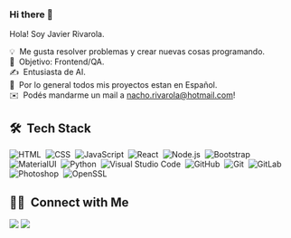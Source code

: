 ### Hi there 👋

Hola! Soy Javier Rivarola.

💡 &nbsp;Me gusta resolver problemas y crear nuevas cosas programando.\
🌱 &nbsp;Objetivo: Frontend/QA.\
✍️ &nbsp;Entusiasta de AI.\
💬 &nbsp;Por lo general todos mis proyectos estan en Español.\
✉️ &nbsp;Podés mandarme un mail a nacho.rivarola@hotmail.com!



## 🛠 &nbsp;Tech Stack


![HTML](https://img.shields.io/badge/-HTML-05122A?style=flat&logo=HTML5)&nbsp;
![CSS](https://img.shields.io/badge/-CSS-05122A?style=flat&logo=CSS3&logoColor=1572B6)&nbsp;
![JavaScript](https://img.shields.io/badge/-JavaScript-05122A?style=flat&logo=javascript)&nbsp;
![React](https://img.shields.io/badge/-React-05122A?style=flat&logo=react)&nbsp;
![Node.js](https://img.shields.io/badge/-Node.js-05122A?style=flat&logo=node.js)&nbsp;
![Bootstrap](https://img.shields.io/badge/-Bootstrap-05122A?style=flat&logo=bootstrap&logoColor=563D7C)&nbsp;
![MaterialUI](https://img.shields.io/badge/-MatrialUI-0081CB?style=plastic&logo=material-UI)&nbsp;
![Python](https://img.shields.io/badge/-Python-05122A?style=flat&logo=python)&nbsp;
![Visual Studio Code](https://img.shields.io/badge/-Visual%20Studio%20Code-05122A?style=flat&logo=visual-studio-code&logoColor=007ACC)&nbsp;
![GitHub](https://img.shields.io/badge/-GitHub-181717?style=flat-square&logo=github)&nbsp;
![Git](https://img.shields.io/badge/-Git-05122A?style=flat&logo=git)&nbsp;
![GitLab](https://img.shields.io/badge/-GitLab-FCA121?style=flat-square&logo=gitlab)&nbsp;
![Photoshop](https://img.shields.io/badge/-Photoshop-05122A?style=flat&logo=adobe-photoshop)&nbsp;
![OpenSSL](https://img.shields.io/badge/OpenSSL-black?style=flat-square&logo=openssl)&nbsp;



## 🤝🏻 &nbsp;Connect with Me

<p align="center">

<a href="https://www.linkedin.com/in/javier-ignacio-rivarola-509a12235/"><img src="https://img.shields.io/badge/-Javier%20Rivarola-0077B5?style=flat&logo=Linkedin&logoColor=white"/></a>
<a href="mailto:nacho.rivarola@hotmail.com"><img src="https://img.shields.io/badge/-nacho.rivarola@hotmail.com-D14836?style=flat&logo=Gmail&logoColor=white"/></a>
<!---  <a href="poner mi sitio web"><img src="https://img.shields.io/badge/-OffLine.com-3423A6?style=flat&logo=Google-Chrome&logoColor=white"/></a>--->
</p>


